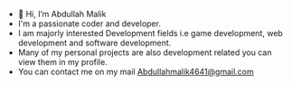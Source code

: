 - 👋 Hi, I’m Abdullah Malik
- I'm a passionate coder and developer.
- I am majorly interested Development fields i.e game development, web development and software development.
- Many of my personal projects are also development related you can view them in my profile.
- You can contact me on my mail Abdullahmalik4641@gmail.com 


<!---
ABDmalik6605/ABDmalik6605 is a ✨ special ✨ repository because its `README.md` (this file) appears on your GitHub profile.
You can click the Preview link to take a look at your changes.
--->
